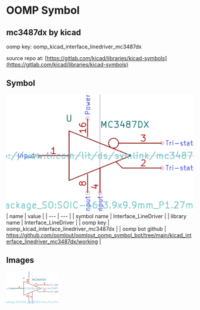 # OOMP Symbol  
## mc3487dx  by kicad  
  
oomp key: oomp_kicad_interface_linedriver_mc3487dx  
  
source repo at: [https://gitlab.com/kicad/libraries/kicad-symbols](https://gitlab.com/kicad/libraries/kicad-symbols)  
## Symbol  
  
[![working.png](working_600.png)](working.png)  
| name | value | 
| --- | --- | 
| symbol name | Interface_LineDriver | 
| library name | Interface_LineDriver | 
| oomp key | oomp_kicad_interface_linedriver_mc3487dx | 
| oomp bot github | https://github.com/oomlout/oomlout_oomp_symbol_bot/tree/main/kicad_interface_linedriver_mc3487dx/working | 
## Images  
  
[![working.png](working_140.png)](working.png)  
